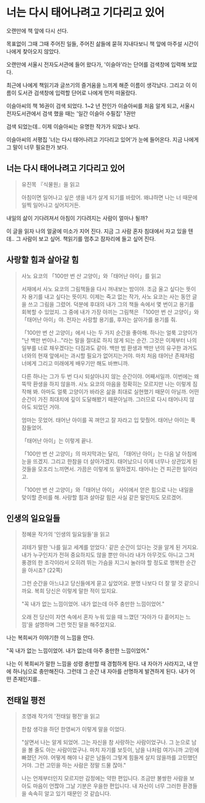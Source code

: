 # 너는 다시 태어나려고 기다리고 있어

오랜만에 책 앞에 다시 선다.

목표없이 그때 그때 주어진 일들, 주어진 삶들에 묻혀 지내다보니 책 앞에 마주설 시간이 나에게 찾아오지 않았다.

오랜만에 서울시 전자도서관에 들어 왔다가, '이슬아'라는 단어를 검색창에 입력해 보았다. 

최근에 나에게 책읽기과 글쓰기의 즐거움을 느끼게 해준 이름이 생각났다. 그리고 이 이름이 도서관 검색창에 입력할 단어로 나에게 먼저 떠올랐다.

이슬아씨의 책 16권이 검색 되었다. 1~2 년 전인가 이슬아씨를 처음 알게 되고, 서울시 전자도서관에서 검색 했을 때는 '일간 이슬아 수필집' 1권만

검색 되었는데.. 이제 이슬아씨는 유명한 작가가 되었나 보다.

이슬아씨의 서평집 '너는 다시 태어나려고 기다리고 있어'가 눈에 들어온다. 지금 나에게 그 말이 너무 필요한가 보다.



## 너는 다시 태어나려고 기다리고 있어

> 유진목 『식물원』을 읽고
>
> 아침이면 일어나고 싶은 생을 네가 살게 되기를 바랐어. 왜냐하면 나는 너 때문에 일찍 일어나고 싶어지거든.

내일의 삶이 기다려져서 아침이 기다려지는 사람이 얼마나 될까? 

이 글을 읽자 나의 얼굴에 미소가 지어 진다. 지금 그 사람 혼자 침대에서 자고 있을 텐데.. 그 사람이 보고 싶어. 책읽기를 멈추고 잠자리에 들고 싶어 진다.



## 사랑할 힘과 살아갈 힘

> 사노 요코의 「100만 번 산 고양이」와「태어난 아이」를 읽고
>
> 서재에서 사노 요코의 그림책들을 다시 꺼내보는 밤이야. 조금 울고 싶다는 뜻이자 용기를 내고 싶다는 뜻이지. 이제는 죽고 없는 작가, 사노 요코는 사는 동안 글을 쓰고 그림을 그렸어. 덕분에 후대의 내가 그의 책들 속에서 몇 번이고 용기를 회복할 수 있었지. 그 중에 내가 가장 아끼는 그림책은 「100만 번 산 고양이」와「태어난 아이」야. 전자는 사랑할 용기를, 후자는 살아가를 용기를 줘.
>
> 「100만 번 산 고양이」에서 나는 두 가지 순간을 좋아해. 하나는 얼룩 고양이가 "난 백만 번이나..."라는 말을 절대로 하지 않게 되는 순간. 그것은 이제부터 나의 일부를 너로 채우겠다는 다짐과도 같아. 백만 범 환생과 백만 년의 유구한 과거도 너와의 현재 앞에서는 과시할 필요가 없어지는거야. 마치 처음 태어난 존재처럼 너에게 그리고 미래에게 배우기만 해도 바쁘니까.
>
> 다른 하나는 그가 두 번 다시 되살아나지 않는 순간이야. 어째서일까. 이번에는 왜 뚝딱 환생을 하지 않을까. 사노 요코의 마음을 정확히는 모르지만 나는 이렇게 짐작해 봐. 아마도 얼룩 고양이가 바라온 삶을 최대로 실현했기 때문이 아닐까. 어떤 순간이 가진 최대치에 깊이 도달해봤기 때문아닐까. 그러므로 다시 태어나지 않아도 되었던 거야.
>
> 엄마는 웃었어. 태어난 아이를 꼭 껴안고 잘 자라고 입 맞췄어. 태어난 아이는 푹 잠들었어.
>
> 「태어난 아이」는 이렇게 끝나.
>
> 「100만 번 산 고양이」의 마지막과는 달리, 「태어난 아이」는 다음 날 아침에 눈을 뜨겠지. 그리고 한참을 더 살아가겠지. 태어났으니 이제 너무나 상관있게 된 것들을 모조리 느끼면서. 가끔은 이렇게 또 말하겠지. 태어나는 건 피곤한 일이라고.
>
> 「100만 번 산 고양이」와「태어난 아이」 사이에서 얻은 힘으로 나는 내일을 맞이할 준비를 해. 사랑할 힘과 살아갈 힘은 사실 같은 말인지도 모르겠어.



## 인생의 일요일들

> 정혜윤 작가의 '인생의 일요일들'을 읽고
>
> 괴테가 말한 '나를 잃고 세계를 얻었다.' 같은 순간이 있다는 것을 알게 된 거지요. 내가 누구인지가 전혀 중요하지도 않을 뿐만 아니라 내가 아무것도 아니고 그저 풍경의 한 조각이라서 오히려 뛰는 가슴을 지그시 눌러야 할 정도로 행복한 순간을 아시죠? (22쪽)
>
> 그런 순간을 아느냐고 당신들에게 묻고 싶었어요. 분명 나보다 더 잘 알 것 같으니까요. 복희 당신은 이렇게 말한 적이 있지요.
>
> "꼭 내가 없는 느낌이었어. 내가 없는데 아주 충만한 느낌이었어."
>
> 오래 전 당신이 자연 속에서 혼자 누워 있을 때 느꼈던 '자아가 다 흩어지는 느낌'을 설명하며 그런 멋진 말을 해주었지요. 

나는 복희씨가 이야기한 이 느낌을 안다. 

"꼭 내가 없는 느낌이었어. 내가 없는데 아주 충만한 느낌이었어."

나는 이 복희씨가 말한 느낌을 성령 충만할 때 경험하게 된다. 내 자아가 사라지고, 내 안에 하나님으로 충만해진다. 그런데 그 순간 내 자아를 선명하게 발견하게 된다. 내가 어떤 존재인지를..



## 전태일 평전

> 조영래 작가의 '전태일 평전'을 읽고
>
> 한참 생각을 하던 한영씨가 이렇게 말을 이었다.
>
> "살면서 나는 알게 되었어. 그는 자신을 참 사랑하는 사람이었구나. 그 눈으로 남을 볼 줄도 아는 사람이었구나. 마치 자기를 보듯이, 남을 나처럼 여기니까 고민에 빠졌던 거야. 어떻게 해야 나 같은 남들이 그렇게 힘들게 살지 않을까를 고민했던 거야. 그런 고민을 하는 사람은 정말 드물 잖아."
>
> 나는 언제부터인지 모르지만 감정에는 약한 편입니다. 조금만 불쌍한 사람을 보아도 마음이 언짢아 그날 기분은 우을한 편입니다. 내 자신이 너무 그러한 환경들을 속속히 알고 있기 때문인 것 같습니다. 
